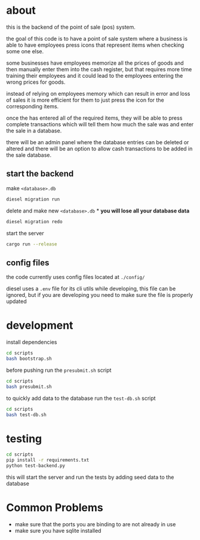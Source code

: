 # about
this is the backend of the point of sale (pos) system.

the goal of this code is to have a point of sale system where a business is able to have employees press icons that represent items when checking some one else.

some businesses have employees memorize all the prices of goods and then manually enter them into the cash register, but that requires more time training their employees and it could lead to the employees entering the wrong prices for goods.

instead of relying on employees memory which can result in error and loss of sales it is more efficient for them to just press the icon for the corresponding items.

once the has entered all of the required items, they will be able to press complete transactions which will tell them how much the sale was and enter the sale in a database.

there will be an admin panel where the database entries can be deleted or altered and there will be an option to allow cash transactions to be added in the sale database.


## start the backend
make `<database>.db`
```sh
diesel migration run
```
delete and make new `<database>.db` * **you will lose all your database data**
```sh
diesel migration redo
```
start the server
```sh
cargo run --release
```

## config files
the code currently uses config files located at `./config/`

diesel uses a `.env` file for its cli utils while developing, this file can be ignored, but if you are developing you need to make sure the file is properly updated

# development
install dependencies
```sh
cd scripts
bash bootstrap.sh
```
before pushing run the `presubmit.sh` script
```sh
cd scripts
bash presubmit.sh
```
to quickly add data to the database run the `test-db.sh` script
```sh
cd scripts
bash test-db.sh
```

# testing
```sh
cd scripts
pip install -r requirements.txt
python test-backend.py
```
this will start the server and run the tests by adding seed data to the database

# Common Problems
* make sure that the ports you are binding to are not already in use
* make sure you have sqlite installed
